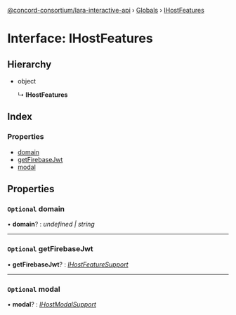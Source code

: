 [@concord-consortium/lara-interactive-api](../README.md) › [Globals](../globals.md) › [IHostFeatures](ihostfeatures.md)

# Interface: IHostFeatures

## Hierarchy

* object

  ↳ **IHostFeatures**

## Index

### Properties

* [domain](ihostfeatures.md#optional-domain)
* [getFirebaseJwt](ihostfeatures.md#optional-getfirebasejwt)
* [modal](ihostfeatures.md#optional-modal)

## Properties

### `Optional` domain

• **domain**? : *undefined | string*

___

### `Optional` getFirebaseJwt

• **getFirebaseJwt**? : *[IHostFeatureSupport](ihostfeaturesupport.md)*

___

### `Optional` modal

• **modal**? : *[IHostModalSupport](ihostmodalsupport.md)*
